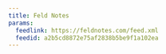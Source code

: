 ```yaml
---
title: Feld Notes
params:
  feedlink: https://feldnotes.com/feed.xml
  feedid: a2b5cd8872e75af2838b5be9f1a102ea
---
```

